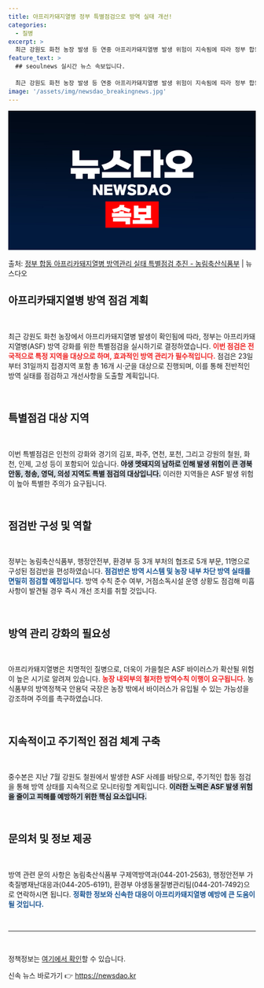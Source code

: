 ```yaml
---
title: 아프리카돼지열병 정부 특별점검으로 방역 실태 개선!
categories:
  - 질병
excerpt: >
  최근 강원도 화천 농장 발생 등 연중 아프리카돼지열병 발생 위험이 지속됨에 따라 정부 합동 아프리카돼지열병 …
feature_text: >
  ## seoulnews 실시간 뉴스 속보입니다.

  최근 강원도 화천 농장 발생 등 연중 아프리카돼지열병 발생 위험이 지속됨에 따라 정부 합동 아프리카돼지열병 …
image: '/assets/img/newsdao_breakingnews.jpg'
---
```


![뉴스다오 속보](/assets/img/newsdao_breakingnews.jpg)

<p>출처: <a href="https://newsdao.kr/2206" rel="dofollow">정부 합동 아프리카돼지열병 방역관리 실태 특별점검 추진 - 농림축산식품부</a> | 뉴스다오</p>

<h2 data-ke-size="size26">아프리카돼지열병 방역 점검 계획</h2>

<p data-ke-size="size16">&nbsp;</p>

최근 강원도 화천 농장에서 아프리카돼지열병 발생이 확인됨에 따라, 정부는 아프리카돼지열병(ASF) 방역 강화를 위한 특별점검을 실시하기로 결정하였습니다. <b><span style="color: #ee2323;">이번 점검은 전국적으로 특정 지역을 대상으로 하며, 효과적인 방역 관리가 필수적입니다.</span></b> 점검은 23일부터 31일까지 접경지역 포함 총 16개 시·군을 대상으로 진행되며, 이를 통해 전반적인 방역 실태를 점검하고 개선사항을 도출할 계획입니다.

<p data-ke-size="size16">&nbsp;</p>

<h2 data-ke-size="size26">특별점검 대상 지역</h2>

<p data-ke-size="size16">&nbsp;</p>

이번 특별점검은 인천의 강화와 경기의 김포, 파주, 연천, 포천, 그리고 강원의 철원, 화천, 인제, 고성 등이 포함되어 있습니다. <b><span style="background-color: #21538527;">야생 멧돼지의 남하로 인해 발생 위험이 큰 경북 안동, 청송, 영덕, 의성 지역도 특별 점검의 대상입니다.</span></b> 이러한 지역들은 ASF 발생 위험이 높아 특별한 주의가 요구됩니다.

<p data-ke-size="size16">&nbsp;</p>

<h2 data-ke-size="size26">점검반 구성 및 역할</h2>

<p data-ke-size="size16">&nbsp;</p>

정부는 농림축산식품부, 행정안전부, 환경부 등 3개 부처의 협조로 5개 부문, 11명으로 구성된 점검반을 편성하였습니다. <b><span style="color: #1a5490;">점검반은 방역 시스템 및 농장 내부 차단 방역 실태를 면밀히 점검할 예정입니다.</span></b> 방역 수칙 준수 여부, 거점소독시설 운영 상황도 점검해 미흡 사항이 발견될 경우 즉시 개선 조치를 취할 것입니다.

<p data-ke-size="size16">&nbsp;</p>

<h2 data-ke-size="size26">방역 관리 강화의 필요성</h2>

<p data-ke-size="size16">&nbsp;</p>

아프리카돼지열병은 치명적인 질병으로, 더욱이 가을철은 ASF 바이러스가 확산될 위험이 높은 시기로 알려져 있습니다. <b><span style="color: #ee2323;">농장 내외부의 철저한 방역수칙 이행이 요구됩니다.</span></b> 농식품부의 방역정책국 안용덕 국장은 농장 밖에서 바이러스가 유입될 수 있는 가능성을 강조하며 주의를 촉구하였습니다.

<p data-ke-size="size16">&nbsp;</p>

<h2 data-ke-size="size26">지속적이고 주기적인 점검 체계 구축</h2>

<p data-ke-size="size16">&nbsp;</p>

중수본은 지난 7월 강원도 철원에서 발생한 ASF 사례를 바탕으로, 주기적인 합동 점검을 통해 방역 상태를 지속적으로 모니터링할 계획입니다. <b><span style="background-color: #21538527;">이러한 노력은 ASF 발생 위험을 줄이고 피해를 예방하기 위한 핵심 요소입니다.</span></b>

<p data-ke-size="size16">&nbsp;</p>

<h2 data-ke-size="size26">문의처 및 정보 제공</h2>

<p data-ke-size="size16">&nbsp;</p>

방역 관련 문의 사항은 농림축산식품부 구제역방역과(044-201-2563), 행정안전부 가축질병재난대응과(044-205-6191), 환경부 야생동물질병관리팀(044-201-7492)으로 연락하시면 됩니다. <b><span style="color: #1a5490;">정확한 정보와 신속한 대응이 아프리카돼지열병 예방에 큰 도움이 될 것입니다.</span></b>

<p data-ke-size="size16">&nbsp;</p>

<hr />

<p data-ke-size="size16">&nbsp;</p>

정책정보는 <a href="https://newsdao.kr/2206">여기에서 확인</a>할 수 있습니다. 

신속 뉴스 바로가기 👉 <a href="https://newsdao.kr" rel="dofollow">https://newsdao.kr</a>


